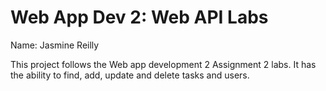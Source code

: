 # Web App Dev 2: Web API Labs
Name: Jasmine Reilly

This project follows the Web app development 2 Assignment 2 labs. It has the ability to find, add, update and delete tasks and users.